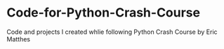 # Code-for-Python-Crash-Course
Code and projects I created whlie following Python Crash Course by Eric Matthes
